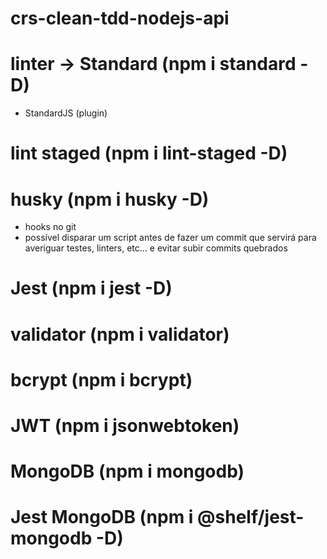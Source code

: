 # crs-clean-tdd-nodejs-api

# linter -> Standard (npm i standard -D)

- StandardJS (plugin)

# lint staged (npm i lint-staged -D)

# husky (npm i husky -D)

- hooks no git
- possível disparar um script antes de fazer um commit que servirá para averiguar testes, linters, etc... e evitar subir commits quebrados

# Jest (npm i jest -D)

# validator (npm i validator)

# bcrypt (npm i bcrypt)

# JWT (npm i jsonwebtoken)

# MongoDB (npm i mongodb)

# Jest MongoDB (npm i @shelf/jest-mongodb -D)
